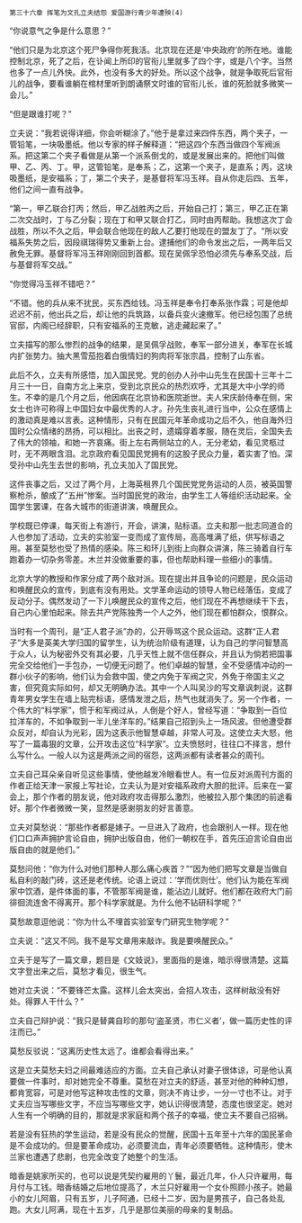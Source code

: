    第三十六章 挥笔为文孔立夫结怨 爱国游行青少年遭殃(4) 

   “你说意气之争是什么意思？”

   “他们只是为北京这个死尸争得你死我活。北京现在还是‘中央政府’的所在地。谁能控制北京，死了之后，在讣闻上所印的官衔儿里就多了四个字，或是八个字。当然也多了一点儿外快。此外，也没有多大的好处。所以这个战争，就是争取死后官衔儿的战争，要看谁躺在棺材里听到朗诵祭文时谁的官衔儿长，谁的死脸就多微笑一会儿。”

   “但是跟谁打呢？”

   立夫说：“我若说得详细，你会听糊涂了。”他于是拿过来四件东西，两个夹子，一管铅笔，一块吸墨纸。他以专家的样子解释道：“把这四个东西当做四个军阀派系。把这第二个夹子看做是从第一个派系倒戈的，或是发展出来的。把他们叫做甲、乙、丙、丁。甲，这管铅笔，是奉系；乙，这第一个夹子，是直系；丙，这块吸墨纸，是安福系；丁，第二个夹子，是基督将军冯玉祥。自从你走后四、五年，他们之间一直有战争。

   “第一，甲乙联合打丙；然后，甲乙战胜丙之后，开始自己打；第三，甲乙正在第二次交战时，丁与乙分裂；现在丁和甲又联合打乙，同时由丙帮助。我想这次丁会战胜，所以不久之后，甲会联合他现在的敌人乙要打他现在的盟友丁了。“所以安福系失势之后，因段祺瑞得势又重新上台。逮捕他们的命令发出之后，一两年后又赦免无罪。基督将军冯玉祥刚刚回到首都。现在吴佩孚恐怕必须先与奉系交战，后与基督将军交战。”

   “你觉得冯玉祥不错吧？”

   “不错。他的兵从来不扰民，买东西给钱。冯玉祥是奉令打奉系张作霖；可是他却迟迟不前，他出兵之后，却让他的兵筑路，以备兵变火速撤军。他已经包围了总统官邸，内阁已经辞职，只有安福系的王克敏，逃走藏起来了。”

   立夫描写的那么惨烈的战争的结果，是吴佩孚战败，奉军一部分进关，奉军在长城内扩张势力。抽大黑雪茄抱着白俄情妇的狗肉将军张宗昌，控制了山东省。

   此后不久，立夫有所感悟，加入国民党。党的创办人孙中山先生在民国十三年十二月三十一日，自南方北上来京，受到北京民众的热烈欢呼，尤其是大中小学的师生。不幸的是几个月之后，他因病在北京协和医院逝世。夫人宋庆龄侍奉在侧，宋女士也许可称得上中国妇女中最优秀的人才。孙先生丧礼进行当中，公众在感情上的激动真是难以言表。这种情形，只有在民国元年革命成功之后不久，他自海外归国时公众情绪的昂扬，可以相比。出丧之时，遗孀穿着孝服，随在灵后，全国失去了伟大的领袖，和她一齐哀痛。街上左右两侧站立的人，无分老幼，看见灵柩过时，无不两眼含泪。北京政府看见国民党拥有的这股子民众力量，着实害了怕。深受孙中山先生去世的影响，孔立夫加入了国民党。

   这件丧事之后，又过了两个月，上海英租界几个国民党党务运动的人员，被英国警察枪杀，酿成了“五卅”惨案。当时国民党的政治，由学生工人等组织活动起来。全国学生罢课，在各大城市的街道讲演，唤醒民众。

   学校既已停课，每天街上有游行，开会，讲演，贴标语。立夫和那一批志同道合的人也参加了活动，立夫的实验室一变而成了宣传局，高高堆满了纸，供写标语之用。甚至莫愁也受了热情的感染。陈三和环儿到街上向群众讲演，陈三骑着自行车跑着办一切杂务零差。木兰并没做重要的事，但也帮助料理一些细小的事情。

   北京大学的教授和作家分成了两个敌对派。现在提出并且争论的问题是，民众运动和唤醒民众的宣传，到底有没有用处。文学革命运动的领导人物已经落伍，变成了反动分子。偶然发动了一下儿唤醒民众的宣传之后，他们现在不再想继续干下去，自己内心里怕起来。除去共产党陈独秀一个人之外，他们现在都怕群众，恨群众。

   当时有一个周刊，是“正人君子派”办的，公开辱骂这个民众运动。这群“正人君子”大多是英美大学归国的留学生，认为统治阶级有道理，认为自己的学问智慧高于众人，认为秘密外交有其必要，几乎天性上就不信任群众，并且认为倘若把国事完全交给他们一手包办，一切便无问题了。他们卓越的智慧，全不受感情冲动的一群小伙子的影响，他们认为会救中国，使之内免于军阀之灾，外免于帝国主义之害，但究竟实际如何，却又无明确办法。其中一个人叫吴沙的写文章讽刺说，这群青年男女学生在墙上贴完标语，感情发泄之后，热气也就消失了。另一个作者，一个伟大的“科学家”，惯于和军阀过从，人倒是个好人，曾经写道：“争取到一百位拉洋车的，不如争取到一半儿坐洋车的。”结果自己招到头上一场风波。但他遭受群众反对，却自认为光彩，因为这表示他智慧卓越，非常人可及。这使立夫大怒，他写了一篇毒狠的文章，公开攻击这位“科学家”。立夫愤怒时，往往口不择言，想什么写什么。一般人以为这是两派之间的宿怨，这两派都有读者甚众的周刊。

   立夫自己耳朵亲自听见这些事情，使他越发冷眼看世人。有一位反对派周刊方面的作者正给天津一家报上写社论，立夫认为是对安福系政府大胆的批评。后来在一宴会上，那个作者的朋友说，他对政府攻击得那么激烈，他被拉入那个集团的前途看好。那个作者微微一笑，显然是感谢朋友的好言善意。

   立夫对莫愁说：“那些作者都是婊子。一旦进入了政府，也会跟别人一样。现在他们口口声声拥护言论自由，拥护出版自由，他们一朝权在手，首先压迫言论自由出版自由的就是他们。”

   莫愁问他：“你为什么对他们那种人那么痛心疾首？”“因为他们把写文章是当做自私自利的敲门砖，这还是老传统。论语上说过：‘学而优则仕’。他们认为能在军阀家中饮酒，是件体面的事，不管那军阀是谁，能沾边儿就好。他们都在政府大门前徘徊流连舍不得离开。那个科学家就是。为什么他不钻研科学呢？”

   莫愁故意逗他说：“你为什么不埋首实验室专门研究生物学呢？”

   立夫说：“这又不同。我不是写文章用来敲诈。我是要唤醒民众。”

   立夫于是写了一篇文章，题目是《文妓说》，里面指的是谁，暗示得很清楚。这篇文字登出来之后，莫愁才看见，很生气。

   她对立夫说：“不要锋芒太露。这样儿会太突出，会招人攻击，这样树敌没有好处。得罪人干什么？”

   立夫自己辩护说：“我只是替龚自珍的那句‘盗圣贤，市仁义者’，做一篇历史性的评注而已。”

   莫愁反驳说：“这离历史性太远了。谁都会看得出来。”

   这是立夫莫愁夫妇之间最难适应的方面。立夫自己承认对妻子很体谅，可是他认真要做一件事时，却对她完全不尊重。莫愁在对立夫的舒适，甚至对他的种种幻想，都肯宽容，可是对他写这种攻击性的文章，则决不肯让步，一分一寸也不让。对于丈夫应当写哪些文字，不应当写哪些文字，她认识得很清楚，态度也很坚定。她对人生有一个明确的目的，那就是求家庭和两个孩子的幸福，使立夫不要自己招祸。

   若是没有狂热的学生运动，若是没有民众的觉醒，民国十五年至十六年的国民革命是不会成功的。但是要革命成功，必须要流血，青年必须要牺牲。这种情形，使木兰家也遭遇了悲剧，也完全改变了她整个的生活。

   暗香是姚家所买的，也可以说是凭契约雇用的丫鬟，最近几年，仆人只许雇用，每月付与工钱。暗香结婚之后地位提高了，木兰只好雇用一个女仆照顾小孩子。她最小的女儿阿眉，只有五岁，儿子阿通，已经十二岁，因为是男孩子，自己各处乱跑。大女儿阿满，现在十五岁，几乎是那位美丽的母亲的复制品。

